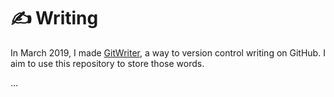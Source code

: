 # ✍ Writing

In March 2019, I made [GitWriter](https://github.com/AnandChowdhary/gitwriter), a way to version control writing on GitHub. I aim to use this repository to store those words.

...
